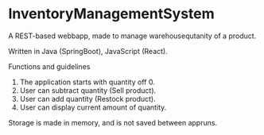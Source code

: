 # InventoryManagementSystem

A REST-based webbapp, made to manage warehousequtanity of a product.

Written in Java (SpringBoot), JavaScript (React).

Functions and guidelines

1.	The application starts with quantity off 0.
2.	User can subtract quantity (Sell product).
3.	User can add quantity (Restock product).
4.	User can display current amount of quantity.

Storage is made in memory, and is not saved between appruns.
